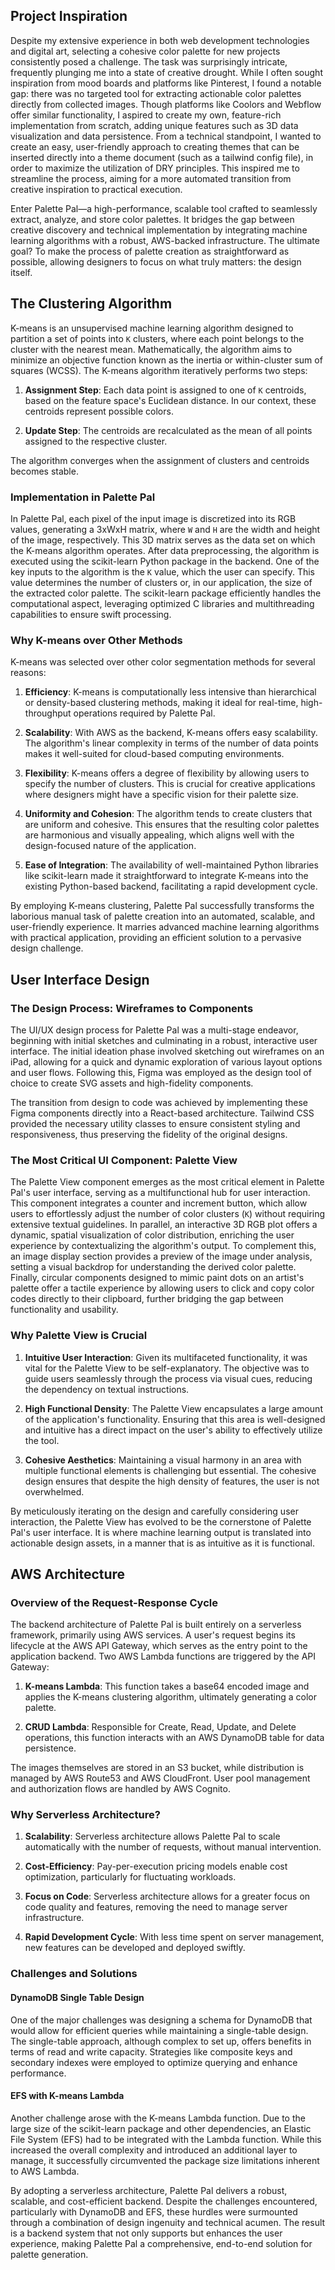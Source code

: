 
## Project Inspiration 

Despite my extensive experience in both web development technologies and digital art, selecting a cohesive color palette for new projects consistently posed a challenge. The task was surprisingly intricate, frequently plunging me into a state of creative drought. While I often sought inspiration from mood boards and platforms like Pinterest, I found a notable gap: there was no targeted tool for extracting actionable color palettes directly from collected images. Though platforms like Coolors and Webflow offer similar functionality, I aspired to create my own, feature-rich implementation from scratch, adding unique features such as 3D data visualization and data persistence. From a technical standpoint, I wanted to create an easy, user-friendly approach to creating themes that can be inserted directly into a theme document (such as a tailwind config file), in order to maximize the utilization of DRY principles. This inspired me to streamline the process, aiming for a more automated transition from creative inspiration to practical execution.

Enter Palette Pal—a high-performance, scalable tool crafted to seamlessly extract, analyze, and store color palettes. It bridges the gap between creative discovery and technical implementation by integrating machine learning algorithms with a robust, AWS-backed infrastructure. The ultimate goal? To make the process of palette creation as straightforward as possible, allowing designers to focus on what truly matters: the design itself.
## The Clustering Algorithm 

K-means is an unsupervised machine learning algorithm designed to partition a set of points into `K` clusters, where each point belongs to the cluster with the nearest mean. Mathematically, the algorithm aims to minimize an objective function known as the inertia or within-cluster sum of squares (WCSS). The K-means algorithm iteratively performs two steps:

1. **Assignment Step**: Each data point is assigned to one of `K` centroids, based on the feature space's Euclidean distance. In our context, these centroids represent possible colors.

2. **Update Step**: The centroids are recalculated as the mean of all points assigned to the respective cluster.


The algorithm converges when the assignment of clusters and centroids becomes stable.

### Implementation in Palette Pal

In Palette Pal, each pixel of the input image is discretized into its RGB values, generating a 3xWxH matrix, where `W` and `H` are the width and height of the image, respectively. This 3D matrix serves as the data set on which the K-means algorithm operates. After data preprocessing, the algorithm is executed using the scikit-learn Python package in the backend. One of the key inputs to the algorithm is the `K` value, which the user can specify. This value determines the number of clusters or, in our application, the size of the extracted color palette. The scikit-learn package efficiently handles the computational aspect, leveraging optimized C libraries and multithreading capabilities to ensure swift processing.

### Why K-means over Other Methods

K-means was selected over other color segmentation methods for several reasons:

1. **Efficiency**: K-means is computationally less intensive than hierarchical or density-based clustering methods, making it ideal for real-time, high-throughput operations required by Palette Pal.

2. **Scalability**: With AWS as the backend, K-means offers easy scalability. The algorithm's linear complexity in terms of the number of data points makes it well-suited for cloud-based computing environments.

3. **Flexibility**: K-means offers a degree of flexibility by allowing users to specify the number of clusters. This is crucial for creative applications where designers might have a specific vision for their palette size.

4. **Uniformity and Cohesion**: The algorithm tends to create clusters that are uniform and cohesive. This ensures that the resulting color palettes are harmonious and visually appealing, which aligns well with the design-focused nature of the application.

5. **Ease of Integration**: The availability of well-maintained Python libraries like scikit-learn made it straightforward to integrate K-means into the existing Python-based backend, facilitating a rapid development cycle.

By employing K-means clustering, Palette Pal successfully transforms the laborious manual task of palette creation into an automated, scalable, and user-friendly experience. It marries advanced machine learning algorithms with practical application, providing an efficient solution to a pervasive design challenge.


## User Interface Design 

### The Design Process: Wireframes to Components

The UI/UX design process for Palette Pal was a multi-stage endeavor, beginning with initial sketches and culminating in a robust, interactive user interface. The initial ideation phase involved sketching out wireframes on an iPad, allowing for a quick and dynamic exploration of various layout options and user flows. Following this, Figma was employed as the design tool of choice to create SVG assets and high-fidelity components.

The transition from design to code was achieved by implementing these Figma components directly into a React-based architecture. Tailwind CSS provided the necessary utility classes to ensure consistent styling and responsiveness, thus preserving the fidelity of the original designs.

### The Most Critical UI Component: Palette View

The Palette View component emerges as the most critical element in Palette Pal's user interface, serving as a multifunctional hub for user interaction. This component integrates a counter and increment button, which allow users to effortlessly adjust the number of color clusters (`K`) without requiring extensive textual guidelines. In parallel, an interactive 3D RGB plot offers a dynamic, spatial visualization of color distribution, enriching the user experience by contextualizing the algorithm's output. To complement this, an image display section provides a preview of the image under analysis, setting a visual backdrop for understanding the derived color palette. Finally, circular components designed to mimic paint dots on an artist's palette offer a tactile experience by allowing users to click and copy color codes directly to their clipboard, further bridging the gap between functionality and usability.
### Why Palette View is Crucial

1. **Intuitive User Interaction**: Given its multifaceted functionality, it was vital for the Palette View to be self-explanatory. The objective was to guide users seamlessly through the process via visual cues, reducing the dependency on textual instructions.

2. **High Functional Density**: The Palette View encapsulates a large amount of the application's functionality. Ensuring that this area is well-designed and intuitive has a direct impact on the user's ability to effectively utilize the tool.

3. **Cohesive Aesthetics**: Maintaining a visual harmony in an area with multiple functional elements is challenging but essential. The cohesive design ensures that despite the high density of features, the user is not overwhelmed.

By meticulously iterating on the design and carefully considering user interaction, the Palette View has evolved to be the cornerstone of Palette Pal's user interface. It is where machine learning output is translated into actionable design assets, in a manner that is as intuitive as it is functional.
## AWS Architecture 

### Overview of the Request-Response Cycle

The backend architecture of Palette Pal is built entirely on a serverless framework, primarily using AWS services. A user's request begins its lifecycle at the AWS API Gateway, which serves as the entry point to the application backend. Two AWS Lambda functions are triggered by the API Gateway:

1. **K-means Lambda**: This function takes a base64 encoded image and applies the K-means clustering algorithm, ultimately generating a color palette.

2. **CRUD Lambda**: Responsible for Create, Read, Update, and Delete operations, this function interacts with an AWS DynamoDB table for data persistence.

The images themselves are stored in an S3 bucket, while distribution is managed by AWS Route53 and AWS CloudFront. User pool management and authorization flows are handled by AWS Cognito.

### Why Serverless Architecture?

1. **Scalability**: Serverless architecture allows Palette Pal to scale automatically with the number of requests, without manual intervention.

2. **Cost-Efficiency**: Pay-per-execution pricing models enable cost optimization, particularly for fluctuating workloads.

3. **Focus on Code**: Serverless architecture allows for a greater focus on code quality and features, removing the need to manage server infrastructure.

4. **Rapid Development Cycle**: With less time spent on server management, new features can be developed and deployed swiftly.

### Challenges and Solutions

#### DynamoDB Single Table Design

One of the major challenges was designing a schema for DynamoDB that would allow for efficient queries while maintaining a single-table design. The single-table approach, although complex to set up, offers benefits in terms of read and write capacity. Strategies like composite keys and secondary indexes were employed to optimize querying and enhance performance.

#### EFS with K-means Lambda

Another challenge arose with the K-means Lambda function. Due to the large size of the scikit-learn package and other dependencies, an Elastic File System (EFS) had to be integrated with the Lambda function. While this increased the overall complexity and introduced an additional layer to manage, it successfully circumvented the package size limitations inherent to AWS Lambda.

By adopting a serverless architecture, Palette Pal delivers a robust, scalable, and cost-efficient backend. Despite the challenges encountered, particularly with DynamoDB and EFS, these hurdles were surmounted through a combination of design ingenuity and technical acumen. The result is a backend system that not only supports but enhances the user experience, making Palette Pal a comprehensive, end-to-end solution for palette generation.